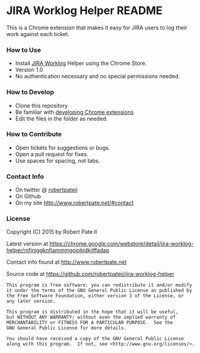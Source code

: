 # JIRA Worklog Helper README #

This is a Chrome extension that makes it easy for JIRA users to log their work against each ticket.

### How to Use ###

* Install [JIRA Worklog](https://chrome.google.com/webstore/detail/jira-worklog-helper/nifjniggknfiammmgoiokjdkjiffadap) Helper using the Chrome Store.
* Version 1.0
* No authentication necessary and no special permissions needed.

### How to Develop ###

* Clone this repository
* Be familiar with [developing Chrome extensions](https://developer.chrome.com/extensions/devguide)
* Edit the files in the folder as needed.

### How to Contribute ###

* Open tickets for suggestions or bugs.
* Open a pull request for fixes.
* Use spaces for spacing, not tabs.

### Contact Info ###

* On twitter @ [robertpateii](https://twitter.com/robertpateii)
* On Github
* On my site http://www.robertpate.net/#contact

### License ###

Copyright (C) 2015 by Robert Pate II

Latest version at https://chrome.google.com/webstore/detail/jira-worklog-helper/nifjniggknfiammmgoiokjdkjiffadap

Contact info found at http://www.robertpate.net

Source code at https://github.com/robertpateii/jira-worklog-helper

    This program is free software: you can redistribute it and/or modify
    it under the terms of the GNU General Public License as published by
    the Free Software Foundation, either version 3 of the License, or
    any later version.

    This program is distributed in the hope that it will be useful,
    but WITHOUT ANY WARRANTY; without even the implied warranty of
    MERCHANTABILITY or FITNESS FOR A PARTICULAR PURPOSE.  See the
    GNU General Public License for more details.

    You should have received a copy of the GNU General Public License
    along with this program.  If not, see <http://www.gnu.org/licenses/>.
